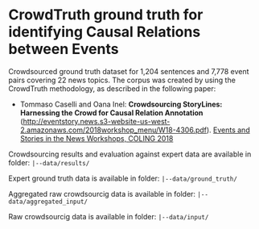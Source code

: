 # CrowdTruth ground truth for identifying Causal Relations between Events

Crowdsourced ground truth dataset for 1,204 sentences and 7,778 event pairs covering 22 news topics. The corpus was created by using the CrowdTruth methodology, as described in the following paper:

* Tommaso Caselli and Oana Inel: **Crowdsourcing StoryLines: Harnessing the Crowd for Causal Relation Annotation** (http://eventstory.news.s3-website-us-west-2.amazonaws.com/2018workshop_menu/W18-4306.pdf). [Events and Stories in the News Workshops, COLING 2018](http://www.eventstory.news)


Crowdsourcing results and evaluation against expert data are available in folder:
``` |--data/results/ ```

Expert ground truth data is available in folder:
``` |--data/ground_truth/ ```

Aggregated raw crowdsourcig data is available in folder:
``` |--data/aggregated_input/ ```

Raw crowdsourcig data is available in folder:
``` |--data/input/ ```
